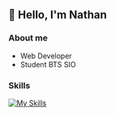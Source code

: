 ## 👋 Hello, I'm Nathan

### About me
- Web Developer
- Student BTS SIO

### Skills
[![My Skills](https://skillicons.dev/icons?i=php,js,cs,py,git,linux,windows,vscode,visualstudio,raspberrypi)](https://skillicons.dev)
